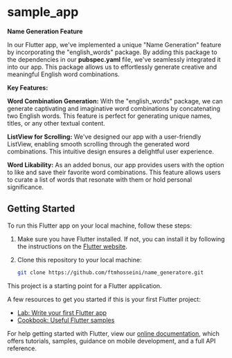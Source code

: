 # sample_app

<b>Name Generation Feature</b>

In our Flutter app, we've implemented a unique "Name Generation" feature by incorporating the "english_words" package. By adding this package to the dependencies in our <b>pubspec.yaml</b> file, we've seamlessly integrated it into our app. This package allows us to effortlessly generate creative and meaningful English word combinations.

<b>Key Features:</b>

<b>Word Combination Generation:</b> With the "english_words" package, we can generate captivating and imaginative word combinations by concatenating two English words. This feature is perfect for generating unique names, titles, or any other textual content.

<b>ListView for Scrolling:</b> We've designed our app with a user-friendly ListView, enabling smooth scrolling through the generated word combinations. This intuitive design ensures a delightful user experience.

<b>Word Likability:</b> As an added bonus, our app provides users with the option to like and save their favorite word combinations. This feature allows users to curate a list of words that resonate with them or hold personal significance.

## Getting Started
To run this Flutter app on your local machine, follow these steps:

1. Make sure you have Flutter installed. If not, you can install it by following the instructions on the [Flutter website](https://flutter.dev/docs/get-started/install).

2. Clone this repository to your local machine:

   ```bash
   git clone https://github.com/ftmhosseini/name_generatore.git

This project is a starting point for a Flutter application.

A few resources to get you started if this is your first Flutter project:

- [Lab: Write your first Flutter app](https://flutter.dev/docs/get-started/codelab)
- [Cookbook: Useful Flutter samples](https://flutter.dev/docs/cookbook)

For help getting started with Flutter, view our
[online documentation](https://flutter.dev/docs), which offers tutorials,
samples, guidance on mobile development, and a full API reference.
